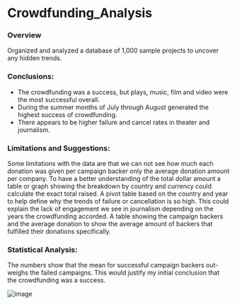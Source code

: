 # Crowdfunding_Analysis

### Overview

  Organized and analyzed a database of 1,000 sample projects to uncover any hidden trends.

### Conclusions:
  -	The crowdfunding was a success, but plays, music, film and video were the most successful overall. 
  -	During the summer months of July through August generated the highest success of crowdfunding.
  -	There appears to be higher failure and cancel rates in theater and journalism.

### Limitations and Suggestions: 
Some limitations with the data are that we can not see how much each donation was given per campaign backer only the average donation amount per company. 
To have a better understanding of the total dollar amount a table or graph showing the breakdown by country and currency could calculate the exact total raised.
A pivot table based on the country and year to help define why the trends of failure or cancellation is so high. This could explain the lack of engagement we see in journalism depending on the years the crowdfunding accorded. 
A table showing the campaign backers and the average donation to show the average amount of backers that fulfilled their donations specifically. 

### Statistical Analysis:
The numbers show that the mean for successful campaign backers out-weighs the failed campaigns. This would justify my initial conclusion that the crowdfunding was a success. 

![image](https://github.com/Ajalt90/Crowdfunding_Analysis/assets/152897236/7546d298-b254-4624-be7a-1c66696fce08)
